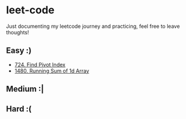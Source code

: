 # leet-code
Just documenting my leetcode journey and practicing, feel free to leave thoughts!

## Easy :)
- [724. Find Pivot Index](https://github.com/B-Salinas/leet-code/blob/main/easy/724-pivot-index.md)
- [1480. Running Sum of 1d Array](https://github.com/B-Salinas/leet-code/blob/main/easy/1480-running-sum.md)

## Medium :|

## Hard :(
